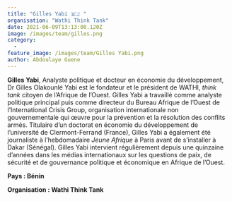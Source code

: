 ```yaml
---
title: "Gilles Yabi 🇧🇯 "
organisation: "Wathi Think Tank"
date: 2021-06-09T13:13:00.120Z
image: /images/team/gilles.png
category:
  - 
feature_image: /images/team/Gilles Yabi.png
author: Abdoulaye Guene
---
```

**Gilles  Yabi**, Analyste politique et docteur en économie du développement, Dr Gilles Olakounlé Yabi est le fondateur et le président de WATHI, *think tank* citoyen de l’Afrique de l’Ouest. 
Gilles Yabi a travaillé comme analyste politique principal puis comme directeur du Bureau Afrique de l’Ouest de l’International Crisis Group, organisation internationale non gouvernementale qui œuvre pour la prévention et la résolution des conflits armés. Titulaire d’un doctorat en économie du développement de l’université de Clermont-Ferrand (France), Gilles Yabi a également été journaliste à l’hebdomadaire *Jeune Afrique* à Paris avant de s’installer à Dakar (Sénégal). Gilles Yabi intervient régulièrement depuis une quinzaine d’années dans les médias internationaux sur les questions de paix, de sécurité et de gouvernance politique et économique en Afrique de l’Ouest.

**Pays : Bénin** 

**Organisation : Wathi Think Tank**


